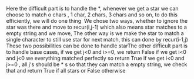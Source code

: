 Here the difficult part is to handle the *, whenever we get a star we can choose to match o chars , 1 char, 2 chars, 3 chars and so on, to do this efficiently, we will do one thing
​
We chose two ways, whether to ignore the star was there and move to recur(i,j-1) which also means star matches to a empty string and we move,
The other way is we make the star to match a single character to still use star for next match, this can done by recur(i-1,j)
​
These two possibilities can be done to handle star
​
The other difficult part is to handle base cases,
if we get j<0 and i>=0, we return False
if we get i<0 and j<0 we everything matched perfectly so return True
if we get i<0 and j>=0 , all j's should be * s so that they can match a empty string, we check that and return True if all stars or False otherwise